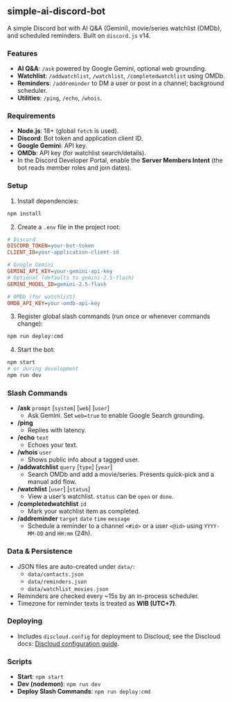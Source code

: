## simple-ai-discord-bot

A simple Discord bot with AI Q&A (Gemini), movie/series watchlist (OMDb), and scheduled reminders. Built on `discord.js` v14.

### Features
- **AI Q&A**: `/ask` powered by Google Gemini, optional web grounding.
- **Watchlist**: `/addwatchlist`, `/watchlist`, `/completedwatchlist` using OMDb.
- **Reminders**: `/addreminder` to DM a user or post in a channel; background scheduler.
- **Utilities**: `/ping`, `/echo`, `/whois`.

### Requirements
- **Node.js**: 18+ (global `fetch` is used).
- **Discord**: Bot token and application client ID.
- **Google Gemini**: API key.
- **OMDb**: API key (for watchlist search/details).
- In the Discord Developer Portal, enable the **Server Members Intent** (the bot reads member roles and join dates).

### Setup
1. Install dependencies:

```bash
npm install
```

2. Create a `.env` file in the project root:

```ini
# Discord
DISCORD_TOKEN=your-bot-token
CLIENT_ID=your-application-client-id

# Google Gemini
GEMINI_API_KEY=your-gemini-api-key
# Optional (defaults to gemini-2.5-flash)
GEMINI_MODEL_ID=gemini-2.5-flash

# OMDb (for watchlist)
OMDB_API_KEY=your-omdb-api-key
```

3. Register global slash commands (run once or whenever commands change):

```bash
npm run deploy:cmd
```

4. Start the bot:

```bash
npm start
# or during development
npm run dev
```

### Slash Commands
- **/ask** `prompt` [`system`] [`web`] [`user`]
  - Ask Gemini. Set `web=true` to enable Google Search grounding.
- **/ping**
  - Replies with latency.
- **/echo** `text`
  - Echoes your text.
- **/whois** `user`
  - Shows public info about a tagged user.
- **/addwatchlist** `query` [`type`] [`year`]
  - Search OMDb and add a movie/series. Presents quick-pick and a manual add flow.
- **/watchlist** [`user`] [`status`]
  - View a user’s watchlist. `status` can be `open` or `done`.
- **/completedwatchlist** `id`
  - Mark your watchlist item as completed.
- **/addreminder** `target` `date` `time` `message`
  - Schedule a reminder to a channel `<#id>` or a user `<@id>` using `YYYY-MM-DD` and `HH:mm` (24h).

### Data & Persistence
- JSON files are auto-created under `data/`:
  - `data/contacts.json`
  - `data/reminders.json`
  - `data/watchlist_movies.json`
- Reminders are checked every ~15s by an in-process scheduler.
- Timezone for reminder texts is treated as **WIB (UTC+7)**.

### Deploying
- Includes `discloud.config` for deployment to Discloud; see the Discloud docs: [Discloud configuration guide](https://docs.discloudbot.com/discloud.config).

### Scripts
- **Start**: `npm start`
- **Dev (nodemon)**: `npm run dev`
- **Deploy Slash Commands**: `npm run deploy:cmd`



